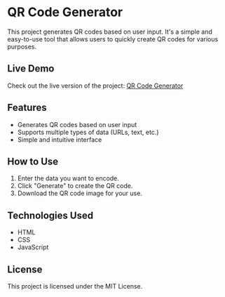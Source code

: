 # QR Code Generator

This project generates QR codes based on user input. It's a simple and easy-to-use tool that allows users to quickly create QR codes for various purposes.

## Live Demo

Check out the live version of the project: [QR Code Generator](https://riyad899.github.io/QR-code-Generator/)

## Features

- Generates QR codes based on user input
- Supports multiple types of data (URLs, text, etc.)
- Simple and intuitive interface

## How to Use

1. Enter the data you want to encode.
2. Click "Generate" to create the QR code.
3. Download the QR code image for your use.

## Technologies Used

- HTML
- CSS
- JavaScript

## License

This project is licensed under the MIT License.

